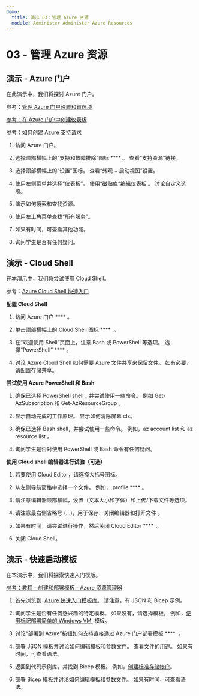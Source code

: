 ```yaml
---
demo:
  title: 演示 03：管理 Azure 资源
  module: Administer Administer Azure Resources
---
```

# 03 - 管理 Azure 资源

## 演示 - Azure 门户

在此演示中，我们将探讨 Azure 门户。

参考：[管理 Azure 门户设置和首选项](https://docs.microsoft.com/azure/azure-portal/set-preferences)

[参考：在 Azure 门户中创建仪表板](https://docs.microsoft.com/azure/azure-portal/azure-portal-dashboards)

[参考：如何创建 Azure 支持请求](https://docs.microsoft.com/azure/azure-portal/supportability/how-to-create-azure-support-request)

1. 访问 Azure 门户。

1. 选择顶部横幅上的“支持和故障排除”图标 **** 。 查看“支持资源”链接。 

1. 选择顶部横幅上的“设置”图标。 查看“外观 + 启动视图”设置。 

1. 使用左侧菜单并选择“仪表板”。 使用“磁贴库”编辑仪表板 。 讨论自定义选项。

1. 演示如何搜索和查找资源。

1. 使用左上角菜单查找“所有服务”。 

1. 如果有时间，可查看其他功能。
   
1. 询问学生是否有任何疑问。

## 演示 - Cloud Shell

在本演示中，我们将尝试使用 Cloud Shell。

参考：[Azure Cloud Shell 快速入门](https://learn.microsoft.com/en-us/azure/cloud-shell/quickstart?tabs=azurecli)

**配置 Cloud Shell**

1.  访问 Azure 门户 **** 。

1.  单击顶部横幅上的 Cloud Shell 图标 ****  。

1.  在“欢迎使用 Shell”页面上，注意 Bash 或 PowerShell 等选项。 选择“PowerShell” **** 。

1.  讨论 Azure Cloud Shell 如何需要 Azure 文件共享来保留文件。 如有必要，请配置存储共享。 

**尝试使用 Azure PowerShell 和 Bash**

1. 确保已选择 PowerShell shell，并尝试使用一些命令。 例如 Get-AzSubscription 和 Get-AzResourceGroup 。

1. 显示自动完成的工作原理。 显示如何清除屏幕 cls。 

1. 确保已选择 Bash shell，并尝试使用一些命令。 例如，az account list 和 az resource list 。

1. 询问学生是否对使用 PowerShell 或 Bash 命令有任何疑问。 

**使用 Cloud shell 编辑器进行试验（可选）**

1. 若要使用 Cloud Editor，请选择大括号图标。

1. 从左侧导航窗格中选择一个文件。 例如，.profile **** 。

1. 请注意编辑器顶部横幅，设置（文本大小和字体）和上传/下载文件等选项。

1. 请注意最右侧省略号 (\...)，用于保存、关闭编辑器和打开文件   。

1. 如果有时间，请尝试进行操作，然后关闭 Cloud Editor ****  。

1. 关闭 Cloud Shell。

## 演示 - 快速启动模板

在本演示中，我们将探索快速入门模版。

[参考：教程 - 创建和部署模板 - Azure 资源管理器](https://docs.microsoft.com/en-us/azure/azure-resource-manager/templates/template-tutorial-create-first-template?tabs=azure-powershell)

1. 首先浏览到  [Azure 快速入门模板库](https://learn.microsoft.com/en-us/samples/browse/?expanded=azure&products=azure-resource-manager)。 请注意，有 JSON 和 Bicep 示例。 

1. 询问学生是否有任何感兴趣的特定模板。 如果没有，请选择模板。 例如，[使用标记部署简单的 Windows VM ](https://learn.microsoft.com/en-us/samples/azure/azure-quickstart-templates/vm-tags/) 模板。

1. 讨论“部署到 Azure”按钮如何支持直接通过 Azure 门户部署模板 ****  。

1. 部署 JSON 模板并讨论如何编辑模板和参数文件。 查看文件的用途。 如果有时间，可查看语法。 

1. 返回到代码示例库，并找到 Bicep 模板。 例如，[创建标准存储帐户](https://learn.microsoft.com/en-us/samples/azure/azure-quickstart-templates/storage-account-create/)。 

1. 部署 Bicep 模板并讨论如何编辑模板和参数文件。 如果有时间，可查看语法。 
